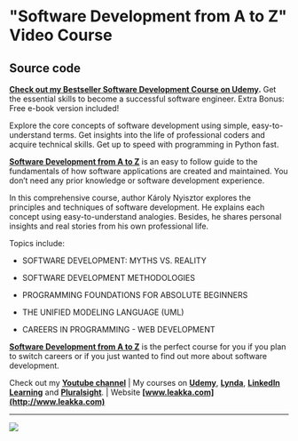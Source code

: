 # "Software Development from A to Z" Video Course
## Source code

**[Check out my Bestseller Software Development Course on Udemy](https://www.udemy.com/course/software-development-from-a-to-z/?referralCode=AD42E5F8AE145B0352C2).**
Get the essential skills to become a successful software engineer. Extra Bonus: Free e-book version included!

Explore the core concepts of software development using simple, easy-to-understand terms. Get insights into the life of professional coders and acquire technical skills. Get up to speed with programming in Python fast.

**[Software Development from A to Z](https://www.udemy.com/course/software-development-from-a-to-z/?referralCode=AD42E5F8AE145B0352C2)** is an easy to follow guide to the fundamentals of how software applications are created and maintained. You don’t need any prior knowledge or software development experience.

In this comprehensive course, author Károly Nyisztor explores the principles and techniques of software development. He explains each concept using easy-to-understand analogies. Besides, he shares personal insights and real stories from his own professional life.

Topics include:

- SOFTWARE DEVELOPMENT: MYTHS VS. REALITY

- SOFTWARE DEVELOPMENT METHODOLOGIES

- PROGRAMMING FOUNDATIONS FOR ABSOLUTE BEGINNERS

- THE UNIFIED MODELING LANGUAGE (UML)

- CAREERS IN PROGRAMMING - WEB DEVELOPMENT

**[Software Development from A to Z](https://www.udemy.com/course/software-development-from-a-to-z/?referralCode=AD42E5F8AE145B0352C2)** is the perfect course for you if you plan to switch careers or if you just wanted to find out more about software development.

Check out my **[Youtube channel](https://www.youtube.com/c/swiftprogrammingtutorials)** | My courses on **[Udemy](https://www.udemy.com/user/karolynyisztor/)**, **[Lynda](https://www.lynda.com/Karoly-Nyisztor/9655357-1.html)**, **[LinkedIn Learning](https://www.linkedin.com/learning/instructors/karoly-nyisztor?u=2125562)** and **[Pluralsight](https://www.pluralsight.com/profile/author/karoly-nyisztor)**. | Website **[www.leakka.com](http://www.leakka.com)**

***
![](https://img-a.udemycdn.com/course/750x422/826410_16f3_14.jpg) 
